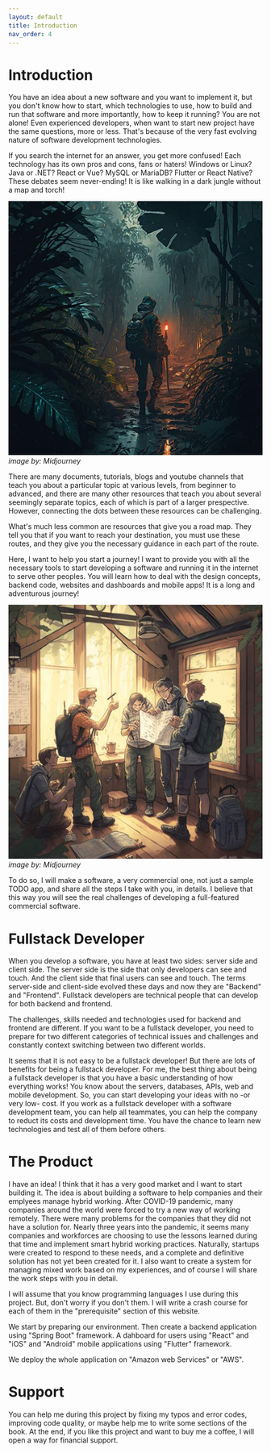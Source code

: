 ```yaml
---
layout: default
title: Introduction
nav_order: 4
---
```


# Introduction

You have an idea about a new software and you want to implement it, but you don't know how to start, which technologies to use, how to build and run that software and more importantly, how to keep it running? You are not alone! Even experienced developers, when want to start new project have the same questions, more or less. That's because of the very fast evolving nature of software development technologies.

If you search the internet for an answer, you get more confused! Each technology has its own pros and cons, fans or haters! Windows or Linux? Java or .NET? React or Vue? MySQL or MariaDB? Flutter or React Native? These debates seem never-ending! It is like walking in a dark jungle without a map and torch! 

![A developer lost in the dark rainy jungle (image by: Midjourney)](../assets/images/a_Java_developer_lost_in_the_dark.jpg)  
*image by: Midjourney*

There are many documents, tutorials, blogs and youtube channels that teach you about a particular topic at various levels, from beginner to advanced, and there are many other resources that teach you about several seemingly separate topics, each of which is part of a larger prespective. However, connecting the dots between these resources can be challenging.

What's much less common are resources that give you a road map. They tell you that if you want to reach your destination, you must use these routes, and they give you the necessary guidance in each part of the route.  

Here, I want to help you start a journey! I want to provide you with all the necessary tools to start developing a software and running it in the internet to serve other peoples. You will learn how to deal with the design concepts, backend code, websites and dashboards and mobile apps! It is a long and adventurous journey!

![A group of people in a forest cottage with map starting an adventurous journey (image by: Midjourney)](../assets/images/a_group_of_people_in_a_forest_cottage_with_map.jpg)  
*image by: Midjourney*

To do so, I will make a software, a very commercial one, not just a sample TODO app, and share all the steps I take with you, in details. I believe that this way you will see the real challenges of developing a full-featured commercial software.

# Fullstack Developer

When you develop a software, you have at least two sides: server side and client side. The server side is the side that only developers can see and touch. And the client side that final users can see and touch. The terms server-side and client-side evolved these days and now they are "Backend" and "Frontend". Fullstack developers are technical people that can develop for both backend and frontend. 

The challenges, skills needed and technologies used for backend and frontend are different. If you want to be a fullstack developer, you need to prepare for two different categories of technical issues and challenges and constantly context switching between two different worlds. 

It seems that it is not easy to be a fullstack developer! But there are lots of benefits for being a fullstack developer. For me, the best thing about being a fullstack developer is that you have a basic understanding of how everything works! You know about the servers, databases, APIs, web and mobile development. So, you can start developing your ideas with no -or very low- cost. If you work as a fullstack developer with a software development team, you can help all teammates, you can help the company to reduct its costs and development time. You have the chance to learn new technologies and test all of them before others.  

# The Product 

I have an idea! I think that it has a very good market and I want to start building it. The idea is about building a software to help companies and their emplyees manage hybrid working. After COVID-19 pandemic, many companies around the world were forced to try a new way of working remotely. There were many problems for the companies that they did not have a solution for. Nearly three years into the pandemic, it seems many companies and workforces are choosing to use the lessons learned during that time and implement smart hybrid working practices. Naturally, startups were created to respond to these needs, and a complete and definitive solution has not yet been created for it. I also want to create a system for managing mixed work based on my experiences, and of course I will share the work steps with you in detail.

I will assume that you know programming languages I use during this project. But, don't worry if you don't them. I will write a crash course for each of them in the "prerequisite" section of this website. 

We start by preparing our environment. Then create a backend application using "Spring Boot" framework. A dahboard for users using "React" and "iOS" and "Android" mobile applications using "Flutter" framework. 

We deploy the whole application on "Amazon web Services" or "AWS". 

# Support

You can help me during this project by fixing my typos and error codes, improving code quality, or maybe help me to write some sections of the book. At the end, if you like this project and want to buy me a coffee, I will open a way for financial support.

